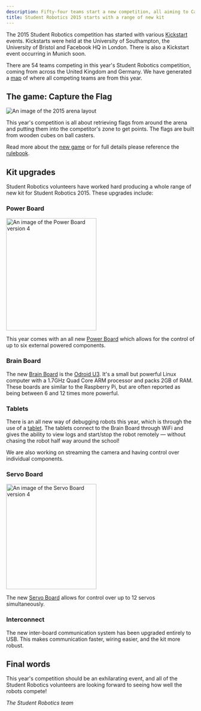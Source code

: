 ```yaml
---
description: Fifty-four teams start a new competition, all aiming to Capture the Flag.
title: Student Robotics 2015 starts with a range of new kit
---
```


The 2015 Student Robotics competition has started with various [Kickstart](/events/kickstart) events.
Kickstarts were held at the University of Southampton, the University of Bristol and Facebook HQ in London.
There is also a Kickstart event occurring in Munich soon.

There are 54 teams competing in this year's Student Robotics competition, coming from across the United Kingdom and 
Germany. We have generated a [map](https://mapsengine.google.com/map/viewer?mid=zvzw_6CVihJs.kM7Ln0NcH6zk) of where all 
competing teams are from this year.


The game: Capture the Flag
-------------------------------

<img class="right" src="{{ site.baseurl }}/images/content/arena-2015.png" title="The 2015 arena layout" alt="An image of the 2015 arena layout">

This year's competition is all about retrieving flags from around the arena and putting them into the competitor's zone 
to get points. The flags are built from wooden cubes on ball casters.

Read more about the [new game][sr2015-game-archive] or for full details please reference the [rulebook][sr2015-rules-archive].

[sr2015-game-archive]: https://studentrobotics.org/docs/rules/archive#2015
[sr2015-rules-archive]: https://studentrobotics.org/docs/resources/2015/rulebook.pdf

Kit upgrades
------------

Student Robotics volunteers have worked hard producing a whole range of new kit for Student Robotics 2015.
These upgrades include:

### Power Board

<img class="right" src="{{ site.baseurl }}/images/content/kit/pbv4.png" height="300" width="241" title="A new Power Board (version 4)" alt="An image of the Power Board version 4">

This year comes with an all new [Power Board](https://studentrobotics.org/docs/kit/power_board) which allows for the control of up to six external
powered components.

### Brain Board

The new [Brain Board](https://studentrobotics.org/docs/kit/brain_board) is the [Odroid U3](http://hardkernel.com/main/products/prdt_info.php).
It's a small but powerful Linux computer with a 1.7GHz Quad Core ARM processor and packs 2GB of RAM.
These boards are similar to the Raspberry Pi, but are often reported as being between 6 and 12 times more powerful.


### Tablets
There is an all new way of debugging robots this year, which is through the use of a [tablet](https://studentrobotics.org/docs/kit/tablet). The
tablets connect to the Brain Board through WiFi and gives the ability to view logs and start/stop the robot remotely
&mdash; without chasing the robot half way around the school!

We are also working on streaming the camera and having control over individual components.

### Servo Board

<img class="right" src="{{ site.baseurl }}/images/content/kit/sbv4.png" height="281" width="241" title="A new Servo Board (version 4)" alt="An image of the Servo Board version 4">

The new [Servo Board](https://studentrobotics.org/docs/kit/servo_board) allows for control over up to 12 servos simultaneously.

### Interconnect

The new inter-board communication system has been upgraded entirely to USB. This makes communication faster, wiring 
easier, and the kit more robust.

Final words
-----------

This year's competition should be an exhilarating event, and all of the Student Robotics volunteers are looking forward 
to seeing how well the robots compete!

_The Student Robotics team_
